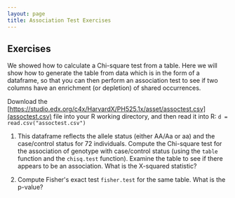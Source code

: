 ```yaml
---
layout: page
title: Association Test Exercises
---
```


## Exercises

We showed how to calculate a Chi-square test from a table. Here we will show how to generate the table from data which is in the form of a dataframe, so that you can then perform an association test to see if two columns have an enrichment (or depletion) of shared occurrences.

Download the [https://studio.edx.org/c4x/HarvardX/PH525.1x/asset/assoctest.csv](assoctest.csv) file into your R working directory, and then read it into R: `d = read.csv("assoctest.csv")`

1. This dataframe reflects the allele status (either AA/Aa or aa) and the case/control status for 72 individuals. Compute the Chi-square test for the association of genotype with case/control status (using the `table` function and the `chisq.test` function). Examine the table to see if there appears to be an association. What is the X-squared statistic?




2. Compute Fisher's exact test `fisher.test` for the same table. What is the p-value?


